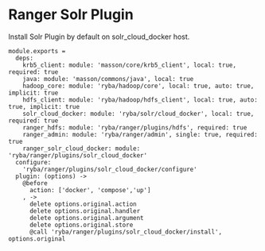 # Ranger Solr Plugin
Install Solr Plugin by default on solr_cloud_docker host.

    module.exports =
      deps:
        krb5_client: module: 'masson/core/krb5_client', local: true, required: true
        java: module: 'masson/commons/java', local: true
        hadoop_core: module: 'ryba/hadoop/core', local: true, auto: true, implicit: true
        hdfs_client: module: 'ryba/hadoop/hdfs_client', local: true, auto: true, implicit: true
        solr_cloud_docker: module: 'ryba/solr/cloud_docker', local: true, required: true
        ranger_hdfs: module: 'ryba/ranger/plugins/hdfs', required: true
        ranger_admin: module: 'ryba/ranger/admin', single: true, required: true
        ranger_solr_cloud_docker: module: 'ryba/ranger/plugins/solr_cloud_docker'
      configure:
        'ryba/ranger/plugins/solr_cloud_docker/configure'
      plugin: (options) ->
        @before
          action: ['docker', 'compose','up']
        , ->
          delete options.original.action
          delete options.original.handler
          delete options.original.argument
          delete options.original.store
          @call 'ryba/ranger/plugins/solr_cloud_docker/install', options.original

